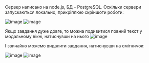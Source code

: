 Сервер написано на node.js, БД - PostgreSQL. Оскільки сервери запускаються локально, прикріплюю скріншоти роботи:

![image](https://github.com/user-attachments/assets/82651e0d-8266-4819-96e6-4b7bac795130)
![image](https://github.com/user-attachments/assets/c5e3dda1-37d2-4313-860e-2d42420ba887)

Якщо завдання дуже довге, то можна подивитися повний текст у модальному вікні, натиснувши на нього
![image](https://github.com/user-attachments/assets/6d08307c-ff54-4054-9eb3-42e6ab7f76d0)

І звичайно можемо видалити завдання, натиснувши на смітничок:

![image](https://github.com/user-attachments/assets/b5730b4d-e423-41e3-9d65-d63c3d7f86d7)
![image](https://github.com/user-attachments/assets/6352bbce-28d2-4d60-b201-510770ad8967)
